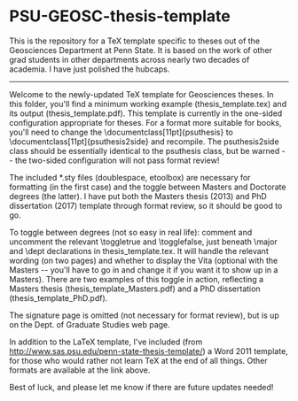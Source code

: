 PSU-GEOSC-thesis-template
=========================

This is the repository for a TeX template specific to theses out of the Geosciences Department at Penn State. It is based on the work of other grad students in other departments across nearly two decades of academia. I have just polished the hubcaps. 



----------------------



Welcome to the newly-updated TeX template for Geosciences theses. In this folder, you'll find a minimum working example (thesis_template.tex) and its output (thesis_template.pdf). This template is  currently in the one-sided configuration appropriate for theses. For a format more suitable for books, you'll need to change the \documentclass[11pt]{psuthesis} to \documentclass[11pt]{psuthesis2side} and recompile. The psuthesis2side class should be essentially identical to the psuthesis class, but be warned -- the two-sided configuration will not pass format review!

The included *.sty files (doublespace, etoolbox) are necessary for formatting (in the first case) and the toggle between Masters and Doctorate degrees (the latter). I have put both the Masters thesis (2013) and PhD dissertation (2017) template through format review, so it should be good to go. 

To toggle between degrees (not so easy in real life): comment and uncomment the relevant \toggletrue and \togglefalse, just beneath \major and \dept declarations in thesis_template.tex. It will handle the relevant wording (on two pages) and whether to display the Vita (optional with the Masters -- you'll have to go in and change it if you want it to show up in a Masters). There are two examples of this toggle in action, reflecting a Masters thesis (thesis_template_Masters.pdf) and a PhD dissertation (thesis_template_PhD.pdf).

The signature page is omitted (not necessary for format review), but is up on the Dept. of Graduate Studies web page. 

In addition to the LaTeX template, I've included (from http://www.sas.psu.edu/penn-state-thesis-template/) a Word 2011 template, for those who would rather not learn TeX at the end of all things. Other formats are available at the link above.

Best of luck, and please let me know if there are future updates needed!
